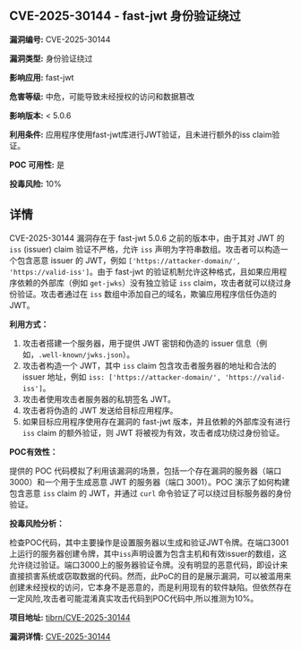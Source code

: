 ## CVE-2025-30144 - fast-jwt 身份验证绕过

**漏洞编号:** CVE-2025-30144

**漏洞类型:** 身份验证绕过

**影响应用:** fast-jwt

**危害等级:** 中危，可能导致未经授权的访问和数据篡改

**影响版本:** < 5.0.6

**利用条件:** 应用程序使用fast-jwt库进行JWT验证，且未进行额外的iss claim验证。

**POC 可用性:** 是

**投毒风险:** 10%

## 详情

CVE-2025-30144 漏洞存在于 fast-jwt 5.0.6 之前的版本中，由于其对 JWT 的 `iss` (issuer) claim 验证不严格，允许 `iss` 声明为字符串数组。攻击者可以构造一个包含恶意 issuer 的 JWT，例如 `['https://attacker-domain/', 'https://valid-iss']`。由于 fast-jwt 的验证机制允许这种格式，且如果应用程序依赖的外部库（例如 `get-jwks`）没有独立验证 `iss` claim，攻击者就可以绕过身份验证。攻击者通过在 `iss` 数组中添加自己的域名，欺骗应用程序信任伪造的 JWT。

**利用方式：**

1.  攻击者搭建一个服务器，用于提供 JWT 密钥和伪造的 issuer 信息（例如，`.well-known/jwks.json`）。
2.  攻击者构造一个 JWT，其中 `iss` claim 包含攻击者服务器的地址和合法的 issuer 地址，例如 `iss: ['https://attacker-domain/', 'https://valid-iss']`。
3.  攻击者使用攻击者服务器的私钥签名 JWT。
4.  攻击者将伪造的 JWT 发送给目标应用程序。
5.  如果目标应用程序使用存在漏洞的 fast-jwt 版本，并且依赖的外部库没有进行 `iss` claim 的额外验证，则 JWT 将被视为有效，攻击者成功绕过身份验证。

**POC有效性：**

提供的 POC 代码模拟了利用该漏洞的场景，包括一个存在漏洞的服务器（端口 3000）和一个用于生成恶意 JWT 的服务器（端口 3001）。POC 演示了如何构建包含恶意 `iss` claim 的 JWT，并通过 `curl` 命令验证了可以绕过目标服务器的身份验证。

**投毒风险分析：**

检查POC代码，其中主要操作是设置服务器以生成和验证JWT令牌。在端口3001上运行的服务器创建令牌，其中`iss`声明设置为包含主机和有效issuer的数组，这允许绕过验证。端口3000上的服务器验证令牌。没有明显的恶意代码，即设计来直接损害系统或窃取数据的代码。然而，此PoC的目的是展示漏洞，可以被滥用来创建未经授权的访问，它本身不是恶意的，而是利用现有的软件缺陷。但依然存在一定风险,攻击者可能混淆真实攻击代码到POC代码中,所以推测为10%。

**项目地址:** [tibrn/CVE-2025-30144](https://github.com/tibrn/CVE-2025-30144)

**漏洞详情:** [CVE-2025-30144](https://nvd.nist.gov/vuln/detail/CVE-2025-30144)